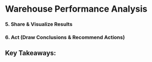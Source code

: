 # Warehouse Performance Analysis  

### 5. Share & Visualize Results 

### 6. Act (Draw Conclusions & Recommend Actions)

## Key Takeaways:
